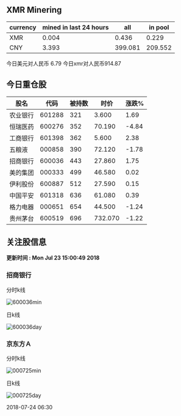 ## XMR Minering

|currency|mined in last 24 hours|all|in pool|
|---|---|---|---|
|XMR|0.004|0.436|0.229|
|CNY|3.393|399.081|209.552|

今日美元对人民币 6.79	今日xmr对人民币914.87


## 今日重仓股 

|股名|代码|被持数|时价|涨跌%|
|---|---|---|---|---|
|农业银行|601288|321|3.600|1.69|
|恒瑞医药|600276|352|70.190|-4.84|
|工商银行|601398|362|5.600|2.38|
|五粮液|000858|390|72.120|-1.78|
|招商银行|600036|443|27.860|1.75|
|美的集团|000333|499|46.580|0.02|
|伊利股份|600887|512|27.590|0.15|
|中国平安|601318|636|61.080|0.39|
|格力电器|000651|654|44.500|-1.24|
|贵州茅台|600519|696|732.070|-1.22|

## 关注股信息
**更新时间 : Mon Jul 23 15:00:49 2018**
### 招商银行 
分时k线

![600036min](http://image.sinajs.cn/newchart/min/n/sh600036.gif)

日k线

![600036day](http://image.sinajs.cn/newchart/daily/n/sh600036.gif)

### 京东方Ａ 
分时k线

![000725min](http://image.sinajs.cn/newchart/min/n/sz000725.gif)

日k线

![000725day](http://image.sinajs.cn/newchart/daily/n/sz000725.gif)

2018-07-24 06:30
